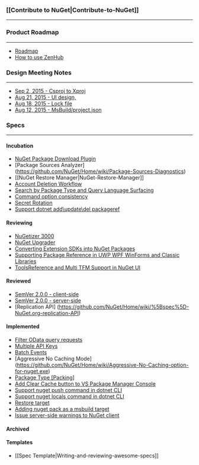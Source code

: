 ### [[Contribute to NuGet|Contribute-to-NuGet]]
***

### Product Roadmap
***

* [Roadmap](https://github.com/NuGet/Home/wiki/Roadmap)
* [How to use ZenHub](https://www.zenhub.io/)

### Design Meeting Notes
***
* [Sep 2, 2015 - Csproj to Xproj](https://github.com/NuGet/Home/wiki/Csproj-to-Xproj-reference-design-meeting-notes-September-2,-2015)
* [Aug 21, 2015 - UI design, ](https://github.com/NuGet/Home/wiki/NuGet-UI-design-meeting-notes-August-21,-2015)
* [Aug 18, 2015 - Lock file](https://github.com/NuGet/Home/wiki/Lock-file-design-meeting-notes---August-18,-2015)
* [Aug 12, 2015 - MsBuild/project.json](https://github.com/NuGet/Home/wiki/MsBuild---project.json---xunit-Design-meeting-notes-August,-12-2015)

### Specs

***

#### Incubation 
* [NuGet Package Download Plugin](https://github.com/NuGet/Home/wiki/NuGet-Package-Download-Plugin)
* [Package Sources Analyzer] (https://github.com/NuGet/Home/wiki/Package-Sources-Diagnostics)
* [[NuGet Restore Manager|NuGet-Restore-Manager]]
* [Account Deletion Workflow](https://github.com/NuGet/Home/wiki/NuGet-Account-Deletion-Workflow)
* [Search by Package Type and Query Language Surfacing](https://github.com/NuGet/Home/wiki/Search-by-Package-Type-and-Query-Language-Surfacing)
* [Command option consistency](https://github.com/NuGet/Home/wiki/nuget.exe,-xplat,-dotnet-cli-commands-and-options-planning)
* [Secret Rotation](https://github.com/NuGet/Home/wiki/Secret-Rotation)
* [Support dotnet add\update\del packageref](https://github.com/NuGet/Home/wiki/Support-dotnet-add%7Cupdate%7Cremove-pkg)

#### Reviewing
* [NuGetizer 3000](https://github.com/NuGet/Home/wiki/NuGetizer-3000)
* [NuGet Upgrader](https://github.com/NuGet/Home/wiki/NuGet-Upgrader:-Helping-to-move-to-NuGet-3.0)
* [Converting Extension SDKs into NuGet Packages](https://github.com/NuGet/Home/wiki/Converting-Extension-SDKs-into-NuGet-Packages)
* [Supporting Package Reference in UWP WPF WinForms and Classic Libraries](https://github.com/NuGet/Home/wiki/Supporting-Package-Reference-in-UWP-WPF-WinForms-and-Classic-Libraries)
* [ToolsReference and Multi TFM Support in NuGet UI](https://github.com/NuGet/Home/wiki/ToolsReference-and-Multi-TFM-Support-in-NuGet-UI)

#### Reviewed
* [SemVer 2.0.0 - client-side](https://github.com/NuGet/Home/wiki/SemVer-2.0.0-support)
* [SemVer 2.0.0 - server-side](https://github.com/NuGet/Home/wiki/SemVer2-support-for-nuget.org-(server-side))
* [Replication API] (https://github.com/NuGet/Home/wiki/%5Bspec%5D-NuGet.org-replication-API)

#### Implemented
* [Filter OData query requests](https://github.com/NuGet/Home/wiki/Filter-OData-query-requests)
* [Multiple API Keys](https://github.com/NuGet/Home/wiki/Multiple-API-Keys)
* [Batch Events](https://github.com/NuGet/Home/wiki/Batch-Events)
* [Aggressive No Caching Mode] (https://github.com/NuGet/Home/wiki/Aggressive-No-Caching-option-for-nuget.exe)
* [Package Type \[Packing\]](https://github.com/NuGet/Home/wiki/Package-Type-%5BPacking%5D)
* [Add Clear Cache button to VS Package Manager Console](https://github.com/NuGet/Home/wiki/Add-Clear-Cache-button-to-VS-Package-Manager-options)
* [Support nuget push command in dotnet CLI](https://github.com/NuGet/Home/wiki/Support-nuget-push-scenarios-in-dotnet-CLI)
* [Support nuget locals command in dotnet CLI](https://github.com/NuGet/Home/wiki/Support-locals-command-in-dotnet-cli)
* [Restore target](https://github.com/NuGet/Home/wiki/%5BSpec%5D-MSBuild-restore-target)
* [Adding nuget pack as a msbuild target](https://github.com/NuGet/Home/wiki/Adding-nuget-pack-as-a-msbuild-target)
* [Issue server-side warnings to NuGet client](https://github.com/NuGet/Home/wiki/%5BSpec%5D-Server-side-warnings-for-NuGet-client)

#### Archived

#### Templates
* [[Spec Template|Writing-and-reviewing-awesome-specs]]
